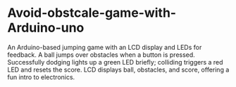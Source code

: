 # Avoid-obstcale-game-with-Arduino-uno
An Arduino-based jumping game with an LCD display and LEDs for feedback. A ball jumps over obstacles when a button is pressed. Successfully dodging lights up a green LED briefly; colliding triggers a red LED and resets the score. LCD displays ball, obstacles, and score, offering a fun intro to electronics.
